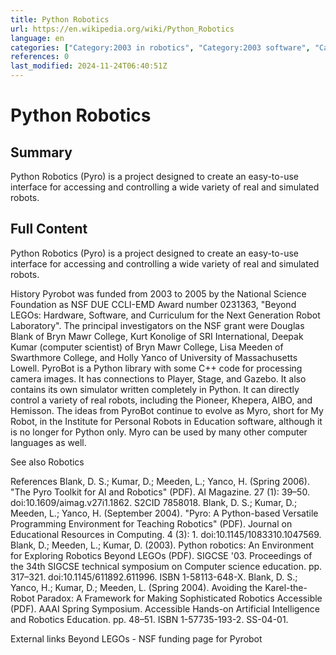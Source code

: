 ```yaml
---
title: Python Robotics
url: https://en.wikipedia.org/wiki/Python_Robotics
language: en
categories: ["Category:2003 in robotics", "Category:2003 software", "Category:Bryn Mawr College", "Category:Python (programming language) libraries", "Category:Robotics suites", "Category:SRI International software"]
references: 0
last_modified: 2024-11-24T06:40:51Z
---
```


# Python Robotics

## Summary

Python Robotics (Pyro) is a project designed to create an easy-to-use interface for accessing and controlling a wide variety of real and simulated robots.

## Full Content

Python Robotics (Pyro) is a project designed to create an easy-to-use interface for accessing and controlling a wide variety of real and simulated robots.

History
Pyrobot was funded from 2003 to 2005 by the National Science Foundation as NSF DUE CCLI-EMD Award number 0231363, "Beyond LEGOs: Hardware, Software, and Curriculum for the Next Generation Robot Laboratory". The principal investigators on the NSF grant were Douglas Blank of Bryn Mawr College, Kurt Konolige of SRI International, Deepak Kumar (computer scientist) of Bryn Mawr College, Lisa Meeden of Swarthmore College, and Holly Yanco of University of Massachusetts Lowell.
PyroBot is a Python library with some C++ code for processing camera images. It has connections to Player, Stage, and Gazebo. It also contains its own simulator written completely in Python. It can directly control a variety of real robots, including the Pioneer, Khepera, AIBO, and Hemisson.
The ideas from PyroBot continue to evolve as Myro, short for My Robot, in the Institute for Personal Robots in Education software, although it is no longer for Python only. Myro can be used by many other computer languages as well.

See also
Robotics

References
Blank, D. S.; Kumar, D.; Meeden, L.; Yanco, H. (Spring 2006). "The Pyro Toolkit for AI and Robotics" (PDF). AI Magazine. 27 (1): 39–50. doi:10.1609/aimag.v27i1.1862. S2CID 7858018.
Blank, D. S.; Kumar, D.; Meeden, L.; Yanco, H. (September 2004). "Pyro: A Python-based Versatile Programming Environment for Teaching Robotics" (PDF). Journal on Educational Resources in Computing. 4 (3): 1. doi:10.1145/1083310.1047569.
Blank, D.; Meeden, L.; Kumar, D. (2003). Python robotics: An Environment for Exploring Robotics Beyond LEGOs (PDF). SIGCSE '03. Proceedings of the 34th SIGCSE technical symposium on Computer science education. pp. 317–321. doi:10.1145/611892.611996. ISBN 1-58113-648-X.
Blank, D. S.; Yanco, H.; Kumar, D.; Meeden, L. (Spring 2004). Avoiding the Karel-the-Robot Paradox: A Framework for Making Sophisticated Robotics Accessible (PDF). AAAI Spring Symposium. Accessible Hands-on Artificial Intelligence and Robotics Education. pp. 48–51. ISBN 1-57735-193-2. SS-04-01.

External links
Beyond LEGOs - NSF funding page for Pyrobot

